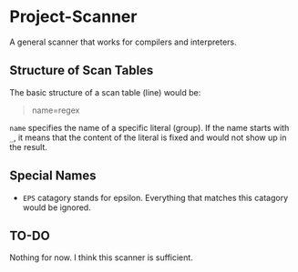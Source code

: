 # Project-Scanner
A general scanner that works for compilers and interpreters. 

## Structure of Scan Tables

The basic structure of a scan table (line) would be:

> name=regex

`name` specifies the name of a specific literal (group). If the name starts with `_`, it means that the content of the literal is fixed and would not show up in the result.

## Special Names

- `EPS` catagory stands for epsilon. Everything that matches this catagory would be ignored.

## TO-DO

Nothing for now. I think this scanner is sufficient.
